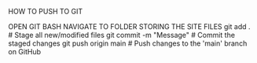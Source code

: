 HOW TO PUSH TO GIT

OPEN GIT BASH
NAVIGATE TO FOLDER STORING THE SITE FILES
git add .                  # Stage all new/modified files
git commit -m "Message"     # Commit the staged changes
git push origin main        # Push changes to the 'main' branch on GitHub
